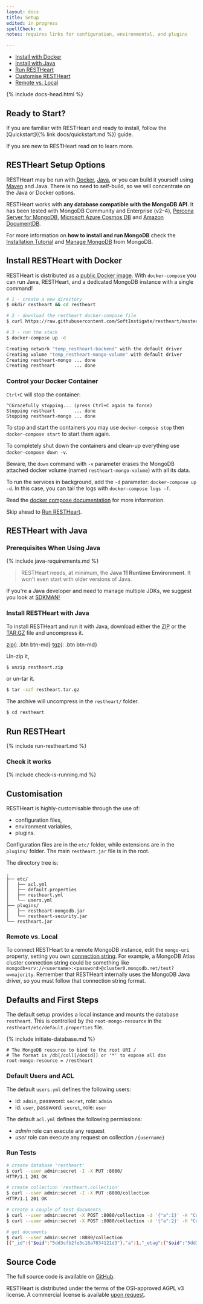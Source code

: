 ```yaml
---
layout: docs
title: Setup
edited: in progress
spellCheck: n
notes: requires links for configuration, environmental, and plugins

---
```


<div markdown="1" class="d-none d-xl-block col-xl-2 order-last bd-toc">

-   [Install with Docker](##install-restheart-with-docker)
-   [Install with Java](#restheart-with-java)
-   [Run RESTHeart](#run-restheart)
- 	[Customise RESTHeart](#customisation)
-	[Remote vs. Local](#remote-vs-local)


</div>
<div markdown="1" class="col-12 col-md-9 col-xl-8 py-md-3 bd-content">

{% include docs-head.html %}

## Ready to Start?

If you are familiar with RESTHeart and ready to install, follow the [Quickstart]({% link docs/quickstart.md %}) guide.

If you are new to RESTHeart read on to learn more.

## RESTHeart Setup Options 

RESTHeart may be run with [Docker](#install-restheart-with-docker), [Java](#restheart-with-java), or you can build it yourself using [Maven](http://www.oracle.com/technetwork/java/javase/downloads/index.html) and Java. There is no need to self-build, so we will concentrate on the Java or Docker options.

RESTHeart works with **any database compatible with the MongoDB API**. It has been tested with MongoDB Community and Enterprise (v2–4), [Percona Server for MongoDB](https://www.percona.com/software/mongodb/percona-server-for-mongodb), [Microsoft Azure Cosmos DB](https://docs.microsoft.com/azure/cosmos-db/mongodb-introduction) and [Amazon DocumentDB](https://medium.com/softinstigate-team/how-to-create-a-web-api-for-aws-documentdb-using-restheart-987921df3ced).

For more information on **how to install and run MongoDB** check the [Installation Tutorial](https://docs.mongodb.com/manual/installation/#mongodb-community-edition-installation-tutorials) and [Manage MongoDB](https://docs.mongodb.com/manual/tutorial/manage-mongodb-processes/) from MongoDB.


## Install RESTHeart with Docker

RESTHeart is distributed as a [public Docker image](https://hub.docker.com/r/softinstigate/restheart). With `docker-compose` you can run Java, RESTHeart, and a dedicated MongoDB instance with a single command!

```bash
# 1 - create a new directory
$ mkdir restheart && cd restheart

# 2 - download the restheart docker-compose file
$ curl https://raw.githubusercontent.com/SoftInstigate/restheart/master/docker-compose.yml --output docker-compose.yml

# 3 - run the stack
$ docker-compose up -d

Creating network "temp_restheart-backend" with the default driver
Creating volume "temp_restheart-mongo-volume" with default driver
Creating restheart-mongo ... done
Creating restheart       ... done
```

### Control your Docker Container

`Ctrl+C` will stop the container:

```
^CGracefully stopping... (press Ctrl+C again to force)
Stopping restheart       ... done
Stopping restheart-mongo ... done
```

To stop and start the containers you may use `docker-compose stop` then `docker-compose start` to start them again. 

To completely shut down the containers and clean-up everything use `docker-compose down -v`. 

Beware, the `down` command with `-v` parameter erases the MongoDB attached docker volume (named `restheart-mongo-volume`) with all its data.

To run the services in background, add the `-d` parameter: `docker-compose up -d`. In this case, you can tail the logs with `docker-compose logs -f`. 

Read the [docker compose documentation](https://docs.docker.com/compose/) for more information.

Skip ahead to [Run RESTHeart](#run-restheart).

## RESTHeart with Java

### Prerequisites When Using Java

{% include java-requirements.md %}

> RESTHeart needs, at minimum, the **Java 11 Runtime Environment**. It won't even start with older versions of Java.

If you're a Java developer and need to manage multiple JDKs, we suggest you look at [SDKMAN!](https://sdkman.io)


### Install RESTHeart with Java

To install RESTHeart and run it with Java, download either the [ZIP](https://github.com/SoftInstigate/restheart/releases/download/5.0.0/restheart.zip) or the [TAR.GZ](https://github.com/SoftInstigate/restheart/releases/download/5.0.0/restheart.tar.gz) file and uncompress it.

[zip](https://github.com/SoftInstigate/restheart/releases/download/5.0.0/restheart.zip){: .btn btn-md}
[tgz](https://github.com/SoftInstigate/restheart/releases/download/5.0.0/restheart.tar.gz){: .btn btn-md}

Un-zip it,

```bash
$ unzip restheart.zip
```

or un-tar it.

```bash
$ tar -xzf restheart.tar.gz
```

The archive will uncompress in the `restheart/` folder.

```bash
$ cd restheart
```

## Run RESTHeart

{% include run-restheart.md %}

### Check it works

{% include check-is-running.md %}


## Customisation 

RESTHeart is highly-customisable through the use of:
- configuration files,
- environment variables,
- plugins.

Configuration files are in the `etc/` folder, while extensions are in the `plugins/` folder. The main `restheart.jar` file is in the root.

The directory tree is:

```
.
├── etc/
│   ├── acl.yml
│   ├── default.properties
│   ├── restheart.yml
│   └── users.yml
├── plugins/
│   ├── restheart-mongodb.jar
│   └── restheart-security.jar
└── restheart.jar
```

<!-- this can later be moved to a configuration how to -->

### Remote vs. Local

To connect RESTHeart to a remote MongoDB instance, edit the `mongo-uri` property, setting you own [connection string](https://docs.mongodb.com/manual/reference/connection-string/). For example, a MongoDB Atlas cluster connection string could be something like `mongodb+srv://<username>:<password>@cluster0.mongodb.net/test?w=majority`. Remember that RESTHeart internally uses the MongoDB Java driver, so you must follow that connection string format.

## Defaults and First Steps

The default setup provides a local instance and mounts the database `restheart`. This is controlled by the `root-mongo-resource` in the `restheart/etc/default.properties` file.

{% include initiate-database.md %}

<!-- This requires further explanation, have relocated it to the best of my abilities -->

```properties
# The MongoDB resource to bind to the root URI /
# The format is /db[/coll[/docid]] or '*' to expose all dbs
root-mongo-resource = /restheart
```

### Default Users and ACL

The default `users.yml` defines the following users:

-   id: `admin`, password: `secret`, role: `admin`
-   id: `user`, password: `secret`, role: `user`

The default `acl.yml` defines the following permissions:

-   _admin_ role can execute any request
-   _user_ role can execute any request on collection `/{username}`

### Run Tests

```bash
# create database 'restheart'
$ curl --user admin:secret -I -X PUT :8080/
HTTP/1.1 201 OK

# create collection 'restheart.collection'
$ curl --user admin:secret -I -X PUT :8080/collection
HTTP/1.1 201 OK

# create a couple of test documents
$ curl --user admin:secret -X POST :8080/collection -d '{"a":1}' -H "Content-Type: application/json"
$ curl --user admin:secret -X POST :8080/collection -d '{"a":2}' -H "Content-Type: application/json"

# get documents
$ curl --user admin:secret :8080/collection
[{"_id":{"$oid":"5dd3cfb2fe3c18a7834121d3"},"a":1,"_etag":{"$oid":"5dd3cfb2439f805aea9d5130"}},{"_id":{"$oid":"5dd3cfb0fe3c18a7834121d1"},"a":2,"_etag":{"$oid":"5dd3cfb0439f805aea9d512f"}}]%
```

## Source Code

The full source code is available on [GitHub](https://github.com/SoftInstigate/restheart).

RESTHeart is distributed under the terms of the OSI-approved AGPL v3 license. A commercial license is available [upon request](mailto:ask@restheart.org).


</div>
